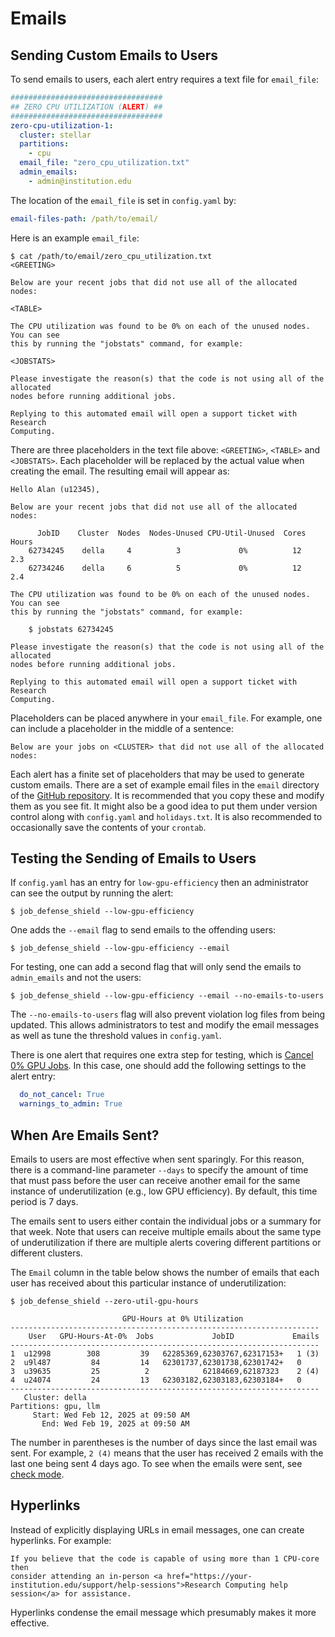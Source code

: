 # Emails

## Sending Custom Emails to Users

To send emails to users, each alert entry requires a text file for `email_file`:

```yaml
##################################
## ZERO CPU UTILIZATION (ALERT) ##
##################################
zero-cpu-utilization-1:
  cluster: stellar
  partitions:
    - cpu
  email_file: "zero_cpu_utilization.txt"
  admin_emails:
    - admin@institution.edu
```

The location of the `email_file` is set in `config.yaml` by:

```yaml
email-files-path: /path/to/email/
```

Here is an example `email_file`:

```
$ cat /path/to/email/zero_cpu_utilization.txt
<GREETING>

Below are your recent jobs that did not use all of the allocated nodes:

<TABLE>

The CPU utilization was found to be 0% on each of the unused nodes. You can see
this by running the "jobstats" command, for example:

<JOBSTATS>

Please investigate the reason(s) that the code is not using all of the allocated
nodes before running additional jobs.

Replying to this automated email will open a support ticket with Research
Computing.
```

There are three placeholders in the text file above: `<GREETING>`, `<TABLE>` and `<JOBSTATS>`.
Each placeholder will be replaced by the actual value when creating the email. The resulting email will appear as:

```
Hello Alan (u12345),

Below are your recent jobs that did not use all of the allocated nodes:

      JobID    Cluster  Nodes  Nodes-Unused CPU-Util-Unused  Cores  Hours
    62734245    della     4          3             0%          12    2.3 
    62734246    della     6          5             0%          12    2.4 

The CPU utilization was found to be 0% on each of the unused nodes. You can see
this by running the "jobstats" command, for example:

    $ jobstats 62734245

Please investigate the reason(s) that the code is not using all of the allocated
nodes before running additional jobs.

Replying to this automated email will open a support ticket with Research
Computing.
```

Placeholders can be placed anywhere in your `email_file`. For example, one can include a placeholder in the middle of a sentence:

```
Below are your jobs on <CLUSTER> that did not use all of the allocated nodes:
```

Each alert has a finite set of placeholders that may be used to generate custom emails. There are
a set of example email files in the `email` directory of the [GitHub repository](https://github.com/jdh4/job_defense_shield). It is
recommended that you copy these and modify them as you see fit. It might also be a good
idea to put them under version control along with `config.yaml` and `holidays.txt`. It is also recommended to occasionally save the contents of your `crontab`.

## Testing the Sending of Emails to Users

If `config.yaml` has an entry for `low-gpu-efficiency` then an administrator can see the output by running the alert:

```
$ job_defense_shield --low-gpu-efficiency
```

One adds the `--email` flag to send emails to the offending users:

```
$ job_defense_shield --low-gpu-efficiency --email

```

For testing, one can add a second flag that will only send the emails to `admin_emails` and not the users:

```
$ job_defense_shield --low-gpu-efficiency --email --no-emails-to-users
```

The `--no-emails-to-users` flag will also prevent violation log files from being updated. This allows administrators to test and modify the email messages as well as tune the threshold values in `config.yaml`.

There is one alert that requires one extra step for testing, which is [Cancel 0% GPU Jobs](alert/cancel_gpu_jobs.md). In this case, one should add the following settings to the alert entry:

```yaml
  do_not_cancel: True
  warnings_to_admin: True
```

## When Are Emails Sent?

Emails to users are most effective when sent sparingly. For this reason, there is a command-line parameter `--days` to specify the amount of time that must pass before the user can receive another email for the same instance of underutilization (e.g., low GPU efficiency). By default, this time period is 7 days.

The emails sent to users either contain the individual jobs or a summary for that week. Note that users can receive multiple emails about the same type of underutilization if there are multiple alerts covering different partitions or different clusters.

The `Email` column in the table below shows the number of emails that each user has received about this particular instance of underutilization:

```
$ job_defense_shield --zero-util-gpu-hours

                         GPU-Hours at 0% Utilization
---------------------------------------------------------------------
    User   GPU-Hours-At-0%  Jobs             JobID             Emails
---------------------------------------------------------------------
1  u12998        308         39   62285369,62303767,62317153+   1 (3)
2  u9l487         84         14   62301737,62301738,62301742+   0
3  u39635         25          2            62184669,62187323    2 (4)
4  u24074         24         13   62303182,62303183,62303184+   0
---------------------------------------------------------------------
   Cluster: della
Partitions: gpu, llm
     Start: Wed Feb 12, 2025 at 09:50 AM
       End: Wed Feb 19, 2025 at 09:50 AM
```

The number in parentheses is the number of days since the last email was sent. For example, `2 (4)` means that the user has received 2 emails with the last one being sent 4 days ago. To see when the emails were sent, see [check mode](extra.md).

## Hyperlinks

Instead of explicitly displaying URLs in email messages, one can create hyperlinks. For example:

```
If you believe that the code is capable of using more than 1 CPU-core then
consider attending an in-person <a href="https://your-institution.edu/support/help-sessions">Research Computing help session</a> for assistance.
```

Hyperlinks condense the email message which presumably makes it more effective.
